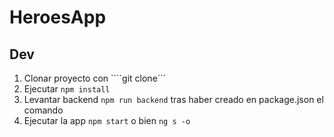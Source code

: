 # HeroesApp 

## Dev

1. Clonar proyecto con ````git clone```
2. Ejecutar ```npm install```
3. Levantar backend  ```npm run backend``` tras haber creado en package.json el comando 
4. Ejecutar la app ```npm start``` o bien ```ng s -o```
